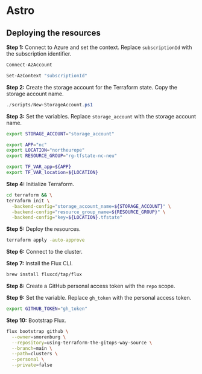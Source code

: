 # Astro

## Deploying the resources

**Step 1:** Connect to Azure and set the context. Replace `subscriptionId` with the subscription identifier.

```powershell
Connect-AzAccount
```

```powershell
Set-AzContext "subscriptionId"
```

**Step 2:** Create the storage account for the Terraform state. Copy the storage account name.

```powershell
./scripts/New-StorageAccount.ps1
```

**Step 3:** Set the variables. Replace `storage_account` with the storage account name.

```bash
export STORAGE_ACCOUNT="storage_account"
````

```bash
export APP="nc"
export LOCATION="northeurope"
export RESOURCE_GROUP="rg-tfstate-nc-neu"
````

```bash
export TF_VAR_app=${APP}
export TF_VAR_location=${LOCATION}
```

**Step 4:** Initialize Terraform.

```bash
cd terraform && \
terraform init \
  -backend-config="storage_account_name=${STORAGE_ACCOUNT}" \
  -backend-config="resource_group_name=${RESOURCE_GROUP}" \
  -backend-config="key=${LOCATION}.tfstate"
````

**Step 5:** Deploy the resources.

```bash
terraform apply -auto-approve
```

**Step 6:** Connect to the cluster.

**Step 7:** Install the Flux CLI.

```bash
brew install fluxcd/tap/flux
```

**Step 8:** Create a GitHub personal access token with the `repo` scope.

**Step 9:** Set the variable. Replace `gh_token` with the personal access token.

```bash
export GITHUB_TOKEN="gh_token"
````

**Step 10:** Bootstrap Flux.

```bash
flux bootstrap github \
  --owner=smorenburg \
  --repository=using-terraform-the-gitops-way-source \
  --branch=main \
  --path=clusters \
  --personal \
  --private=false
```
